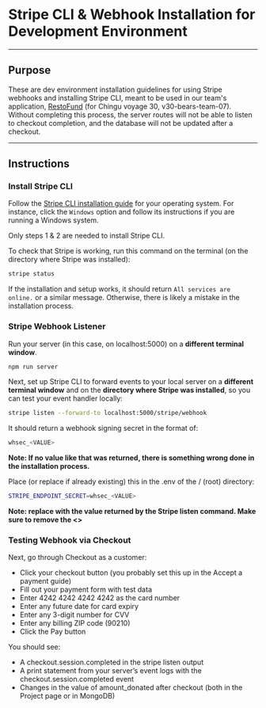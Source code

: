 # Stripe CLI & Webhook Installation for Development Environment

<hr>

## Purpose

These are dev environment installation guidelines for using Stripe webhooks and installing Stripe CLI, meant to be used in our team's application, [RestoFund](https://github.com/chingu-voyages/v30-bears-team-07) (for Chingu voyage 30, v30-bears-team-07).
Without completing this process, the server routes will not be able to listen to checkout completion, and the database will not be updated after a checkout.

<hr>

## Instructions

### Install Stripe CLI

Follow the [Stripe CLI installation guide](https://stripe.com/docs/stripe-cli#install) for your operating system. For instance, click the `Windows` option and follow its instructions if you are running a Windows system.

Only steps 1 & 2 are needed to install Stripe CLI.

To check that Stripe is working, run this command on the terminal (on the directory where Stripe was installed):

```bash
stripe status
```

If the installation and setup works, it should return `All services are online.` or a similar message. Otherwise, there is likely a mistake in the installation process.

### Stripe Webhook Listener

Run your server (in this case, on localhost:5000) on a **different terminal window**.

```bash
npm run server
```

Next, set up Stripe CLI to forward events to your local server on a **different terminal window** and on the **directory where Stripe was installed**, so you can test your event handler locally:

```bash
stripe listen --forward-to localhost:5000/stripe/webhook
```

It should return a webhook signing secret in the format of:

```bash
whsec_<VALUE>
```

**Note: If no value like that was returned, there is something wrong done in the installation process.**

Place (or replace if already existing) this in the .env of the / (root) directory:

```bash
STRIPE_ENDPOINT_SECRET=whsec_<VALUE>
```

**Note: replace <VALUE> with the value returned by the Stripe listen command. Make sure to remove the <>**

### Testing Webhook via Checkout

Next, go through Checkout as a customer:

- Click your checkout button (you probably set this up in the Accept a payment guide)
- Fill out your payment form with test data
- Enter 4242 4242 4242 4242 as the card number
- Enter any future date for card expiry
- Enter any 3-digit number for CVV
- Enter any billing ZIP code (90210)
- Click the Pay button

You should see:

- A checkout.session.completed in the stripe listen output
- A print statement from your server’s event logs with the checkout.session.completed event
- Changes in the value of amount_donated after checkout (both in the Project page or in MongoDB)
